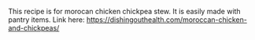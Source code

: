 This recipe is for morocan chicken chickpea stew. It is easily made with pantry items. Link here:  https://dishingouthealth.com/moroccan-chicken-and-chickpeas/
